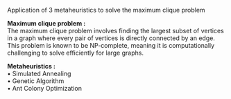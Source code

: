 Application of 3 metaheuristics to solve the maximum clique problem

**Maximum clique problem :**\
The maximum clique problem involves finding the largest subset of vertices in a graph where every pair of vertices is directly connected by an edge. This problem is known to be NP-complete, meaning it is computationally challenging to solve efficiently for large graphs.

**Metaheuristics :**\
• Simulated Annealing\
• Genetic Algorithm\
• Ant Colony Optimization
